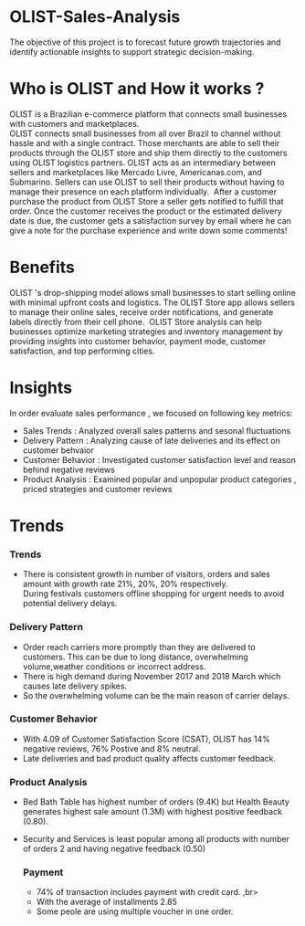 # OLIST-Sales-Analysis
The objective of this project is to forecast future growth trajectories and identify actionable insights to support strategic decision-making.
# Who is OLIST and How it works ? 
OLIST is a Brazilian e-commerce platform that connects small businesses with customers and marketplaces. <br> OLIST connects small businesses from all over Brazil to channel without hassle and with a single contract. Those merchants are able to sell their products through the OLIST store and ship them directly to the customers using OLIST logistics partners.
OLIST acts as an intermediary between sellers and marketplaces like Mercado Livre, Americanas.com, and Submarino. Sellers can use OLIST to sell their products without having to manage their presence on each platform individually. 
After a customer purchase the product from OLIST Store a seller gets notified to fulfill that order. Once the customer receives the product or the estimated delivery date is due, the customer gets a satisfaction survey by email where he can give a note for the purchase experience and write down some comments!
# Benefits 
OLIST 's drop-shipping model allows small businesses to start selling online with minimal upfront costs and logistics.
The OLIST Store app allows sellers to manage their online sales, receive order notifications, and generate labels directly from their cell phone. 
OLIST Store analysis can help businesses optimize marketing strategies and inventory management by providing insights into customer behavior, payment mode, customer satisfaction, and top performing cities. 
# Insights
In order evaluate sales performance , we focused on following key metrics:
* Sales Trends : Analyzed overall sales patterns and sesonal fluctuations <br>
* Delivery Pattern : Analyzing cause of late deliveries and its effect on customer behvaior <br>
* Customer Behavior : Investigated customer satisfaction level and reason behind negative reviews <br>
* Product Analysis : Examined popular and unpopular product categories , priced strategies and customer reviews <br>
  
# Trends 
### Trends 
* There is consistent growth in number of visitors, orders and sales amount with growth rate 21%, 20%, 20% respectively. <br> During festivals customers offline shopping for urgent needs to avoid potential delivery delays. <br>
### Delivery Pattern
* Order reach carriers more promptly than they are delivered to customers. This can be due to long distance, overwhelming volume,weather conditions or incorrect address.
* There is high demand during November 2017 and 2018 March which causes late delivery spikes.
* So the overwhelming volume can be the main reason of carrier delays.
### Customer Behavior 
* With 4.09 of Customer Satisfaction Score (CSAT), OLIST has 14% negative reviews, 76% Postive and 8% neutral. <br>
* Late deliveries and bad product quality affects customer feedback.
### Product Analysis 
* Bed Bath Table has highest number of orders (9.4K) but Health Beauty generates highest sale amount (1.3M) with highest positive feedback (0.80).<br>
* Security and Services is least popular among all products with number of orders 2 and having negative feedback (0.50)

   ### Payment
  * 74% of transaction includes payment with credit card. ,br>
  * With the average of installments 2.85 <br>
  * Some peole are using multiple voucher in one order.



